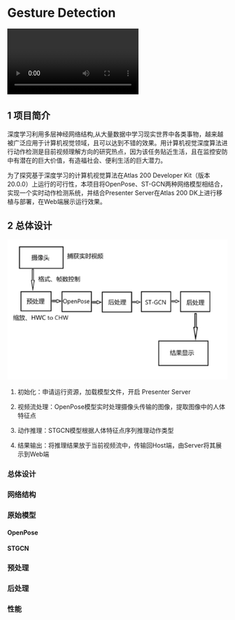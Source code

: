 # Gesture Detection

<video src="./figures/present.mp4"></video>

## 1 项目简介

深度学习利用多层神经网络结构,从大量数据中学习现实世界中各类事物，越来越被广泛应用于计算机视觉领域，且可以达到不错的效果。用计算机视觉深度算法进行动作检测是目前视频理解方向的研究热点，因为该任务贴近生活，且在监控安防中有潜在的巨大价值，有造福社会、便利生活的巨大潜力。

为了探究基于深度学习的计算机视觉算法在Atlas 200 Developer Kit（版本20.0.0）上运行的可行性，本项目将OpenPose、ST-GCN两种网络模型相结合，实现一个实时动作检测系统，并结合Presenter Server在Atlas 200 DK上进行移植与部署，在Web端展示运行效果。



## 2 总体设计

<img src="figures/layout.png" alt="image-20210102185120263" style="zoom:67%;" />

1. 初始化：申请运行资源，加载模型文件，开启 Presenter Server

2. 视频流处理：OpenPose模型实时处理摄像头传输的图像，提取图像中的人体特征点

3. 动作推理：STGCN模型根据人体特征点序列推理动作类型

4. 结果输出：将推理结果放于当前视频流中，传输回Host端，由Server将其展示到Web端



### 总体设计

### 网络结构

### 原始模型
#### OpenPose
#### STGCN

### 预处理
### 后处理
### 性能

